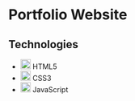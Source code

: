 # Portfolio Website

## Technologies

- <img src="https://img.shields.io/badge/HTML5-E34F26?logo=html5&logoColor=white" alt="HTML5" height="20"/> HTML5  
- <img src="https://img.shields.io/badge/CSS3-1572B6?logo=css3&logoColor=white" alt="CSS3" height="20"/> CSS3  
- <img src="https://img.shields.io/badge/JavaScript-F7DF1E?logo=javascript&logoColor=black" alt="JavaScript" height="20"/> JavaScript
